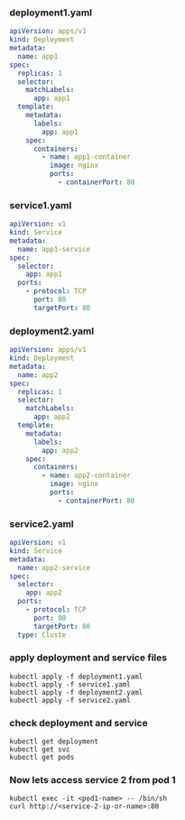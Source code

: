 ### deployment1.yaml
```yaml
apiVersion: apps/v1
kind: Deployment
metadata:
  name: app1
spec:
  replicas: 1
  selector:
    matchLabels:
      app: app1
  template:
    metadata:
      labels:
        app: app1
    spec:
      containers:
        - name: app1-container
          image: nginx
          ports:
            - containerPort: 80
```
### service1.yaml
```yaml
apiVersion: v1
kind: Service
metadata:
  name: app1-service
spec:
  selector:
    app: app1
  ports:
    - protocol: TCP
      port: 80
      targetPort: 80
```
### deployment2.yaml
```yaml
apiVersion: apps/v1
kind: Deployment
metadata:
  name: app2
spec:
  replicas: 1
  selector:
    matchLabels:
      app: app2
  template:
    metadata:
      labels:
        app: app2
    spec:
      containers:
        - name: app2-container
          image: nginx
          ports:
            - containerPort: 80
```
### service2.yaml
```yaml
apiVersion: v1
kind: Service
metadata:
  name: app2-service
spec:
  selector:
    app: app2
  ports:
    - protocol: TCP
      port: 80
      targetPort: 80
  type: Cluste
```

### apply deployment and service files
````
kubectl apply -f deployment1.yaml
kubectl apply -f service1.yaml
kubectl apply -f deployment2.yaml
kubectl apply -f service2.yaml
````
### check deployment and service
````
kubectl get deployment
kubectl get svc
kubectl get pods
````
### Now lets access service 2 from pod 1

````
kubectl exec -it <pod1-name> -- /bin/sh
curl http://<service-2-ip-or-name>:80
````
